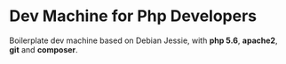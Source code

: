 # Dev Machine for Php Developers

Boilerplate dev machine based on Debian Jessie, with **php 5.6**, **apache2**, **git** and **composer**.

